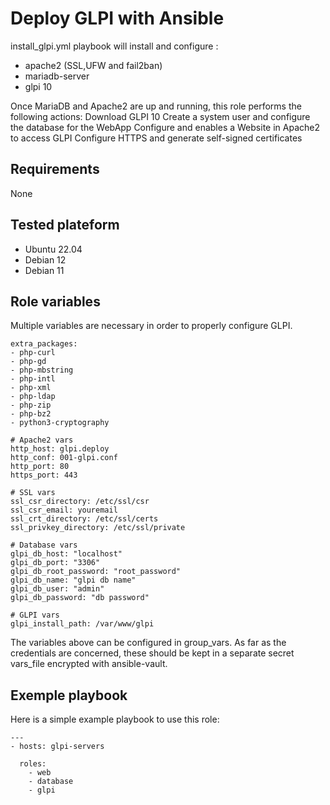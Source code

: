 # Deploy GLPI with Ansible

install_glpi.yml playbook will install and configure :
- apache2 (SSL,UFW and fail2ban)
- mariadb-server
- glpi 10

Once MariaDB and Apache2 are up and running, this role performs the following actions:
Download GLPI 10
Create a system user and configure the database for the WebApp
Configure and enables a Website in Apache2 to access GLPI
Configure HTTPS and generate self-signed certificates 


## Requirements
None

## Tested plateform
- Ubuntu 22.04
- Debian 12
- Debian 11

## Role variables
Multiple variables are necessary in order to properly configure GLPI.

```
extra_packages:
- php-curl
- php-gd
- php-mbstring
- php-intl
- php-xml
- php-ldap
- php-zip
- php-bz2
- python3-cryptography

# Apache2 vars
http_host: glpi.deploy
http_conf: 001-glpi.conf
http_port: 80
https_port: 443

# SSL vars
ssl_csr_directory: /etc/ssl/csr
ssl_csr_email: youremail
ssl_crt_directory: /etc/ssl/certs
ssl_privkey_directory: /etc/ssl/private

# Database vars
glpi_db_host: "localhost"
glpi_db_port: "3306"
glpi_db_root_password: "root_password"
glpi_db_name: "glpi db name"
glpi_db_user: "admin"
glpi_db_password: "db password"

# GLPI vars
glpi_install_path: /var/www/glpi
```
The variables above can be configured in group_vars. As far as the credentials are concerned, these should be kept in a separate secret vars_file encrypted with ansible-vault.

## Exemple playbook
Here is a simple example playbook to use this role:

```
---
- hosts: glpi-servers
  
  roles:
    - web
    - database
    - glpi
```
